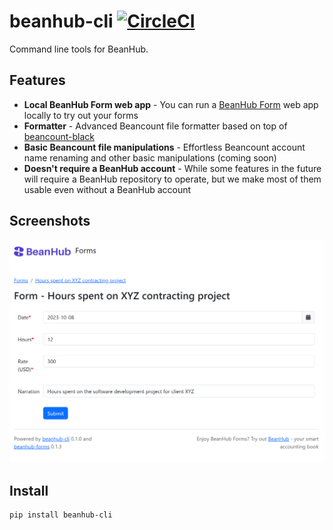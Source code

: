# beanhub-cli [![CircleCI](https://dl.circleci.com/status-badge/img/gh/LaunchPlatform/beanhub-cli/tree/master.svg?style=svg)](https://dl.circleci.com/status-badge/redirect/gh/LaunchPlatform/beanhub-cli/tree/master)
Command line tools for BeanHub.

## Features

- **Local BeanHub Form web app** - You can run a [BeanHub Form](https://beanhub.io/blog/2023/07/31/automating-beancount-data-input-with-beanhub-custom-forms/) web app locally to try out your forms
- **Formatter** - Advanced Beancount file formatter based on top of [beancount-black](https://github.com/LaunchPlatform/beancount-black)
- **Basic Beancount file manipulations** - Effortless Beancount account name renaming and other basic manipulations (coming soon)
- **Doesn't require a BeanHub account** - While some features in the future will require a BeanHub repository to operate, but we make most of them usable even without a BeanHub account

## Screenshots

<p align="center">
  <a href="https://beanhub.io"><img src="https://github.com/LaunchPlatform/beanhub-cli/raw/master/assets/forms-screenshot.png?raw=true" alt="BeanHub Forms Screenshot" /></a>
</p>

## Install

```bash
pip install beanhub-cli
```
